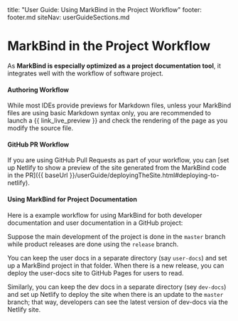 <frontmatter>
  title: "User Guide: Using MarkBind in the Project Workflow"
  footer: footer.md
  siteNav: userGuideSections.md
</frontmatter>

<include src="../common/header.md" />

# MarkBind in the Project Workflow

<span class="lead">

As **MarkBind is especially optimized as a project documentation tool**, it integrates well with the workflow of software project.
</span>

#### Authoring Workflow

While most IDEs provide previews for Markdown files, unless your MarkBind files are using basic Markdown syntax only, you are recommended to launch a {{ link_live_preview }} and check the rendering of the page as you modify the source file.

#### GitHub PR Workflow

If you are using GitHub Pull Requests as part of your workflow, you can [set up Netlify to show a preview of the site generated from the MarkBind code in the PR]({{ baseUrl }}/userGuide/deployingTheSite.html#deploying-to-netlify).

#### Using MarkBind for Project Documentation

Here is a example workflow for using MarkBind for both developer documentation and user documentation in a GitHub project:

<div class="indented">

Suppose the main development of the project is done in the `master` branch while product releases are done using the `release` branch.

You can keep the user docs in a separate directory (say `user-docs`) and set up a MarkBind project in that folder. When there is a new release, you can deploy the user-docs site to GitHub Pages for users to read.

Similarly, you can keep the dev docs in a separate directory (sey `dev-docs`) and set up Netlify to deploy the site when there is an update to the `master` branch; that way, developers can see the latest version of dev-docs via the Netlify site.
</div>
